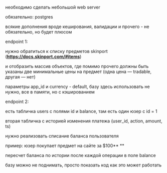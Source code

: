 необходимо сделать небольшой web server

обязательно: postgres

всякие дополнения вроде кеширования, валидации и прочего - не обязательно, но будет плюсом

endpoint 1:

нужно обратиться к списку предметов skinport (**https://docs.skinport.com/#items**)

и отобразить массив объектов, где помимо прочего должны быть указаны две минимальные цены на предмет (одна цена — tradable, другая — нет)

параметры app_id и currency - default, базу здесь использовать не нужно, все в памяти, но с кэшированием

endpoint 2:

есть табличка users с полями id и balance, там есть один юзер с id = 1

вторая табличка с историей изменения платежа (user_id, action, amount, ts)

нужно реализовать списание баланса пользователя

пример: юзер покупает предмет на сайте за $100\*\* \*\*

пересчет баланса по истории после каждой операции в поле balance

базу можно не поднимать, просто показать код как это может работать
